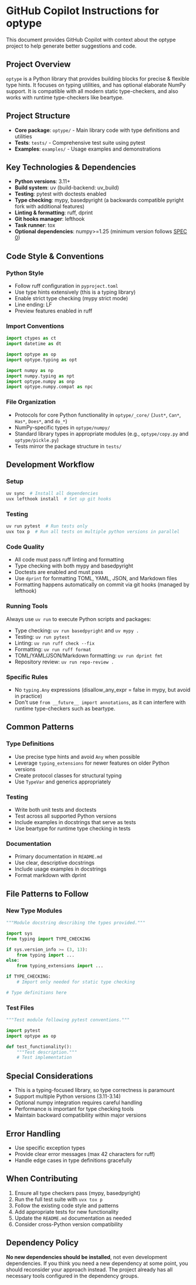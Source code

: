 # GitHub Copilot Instructions for optype

This document provides GitHub Copilot with context about the optype project to help
generate better suggestions and code.

## Project Overview

`optype` is a Python library that provides building blocks for precise & flexible type
hints. It focuses on typing utilities, and has optional elaborate NumPy support.
It is compatible with all modern static type-checkers, and also works with runtime
type-checkers like beartype.

## Project Structure

- **Core package**: `optype/` - Main library code with type definitions and utilities
- **Tests**: `tests/` - Comprehensive test suite using pytest
- **Examples**: `examples/` - Usage examples and demonstrations

## Key Technologies & Dependencies

- **Python versions**: 3.11+
- **Build system**: uv (build-backend: uv_build)
- **Testing**: pytest with doctests enabled
- **Type checking**: mypy, basedpyright (a backwards compatible pyright fork with
  additional features)
- **Linting & formatting**: ruff, dprint
- **Git hooks manager**: lefthook
- **Task runner**: tox
- **Optional dependencies**: numpy>=1.25 (minimum version follows
  [SPEC 0](https://scientific-python.org/specs/spec-0000/))

## Code Style & Conventions

### Python Style

- Follow ruff configuration in `pyproject.toml`
- Use type hints extensively (this is a typing library)
- Enable strict type checking (mypy strict mode)
- Line ending: LF
- Preview features enabled in ruff

### Import Conventions

```python
import ctypes as ct
import datetime as dt

import optype as op
import optype.typing as opt

import numpy as np
import numpy.typing as npt
import optype.numpy as onp
import optype.numpy.compat as npc
```

### File Organization

- Protocols for core Python functionality in `optype/_core/` (`Just*`, `Can*`, `Has*`,
  `Does*`, and `do_*`)
- NumPy-specific types in `optype/numpy/`
- Standard library types in appropriate modules (e.g., `optype/copy.py` and
  `optype/pickle.py`)
- Tests mirror the package structure in `tests/`

## Development Workflow

### Setup

```bash
uv sync  # Install all dependencies
uvx lefthook install  # Set up git hooks
```

### Testing

```bash
uv run pytest  # Run tests only
uvx tox p  # Run all tests on multiple python versions in parallel
```

### Code Quality

- All code must pass ruff linting and formatting
- Type checking with both mypy and basedpyright
- Doctests are enabled and must pass
- Use `dprint` for formatting TOML, YAML, JSON, and Markdown files
- Formatting happens automatically on commit via git hooks (managed by lefthook)

### Running Tools

Always use `uv run` to execute Python scripts and packages:

- Type checking: `uv run basedpyright` and `uv mypy .`
- Testing: `uv run pytest`
- Linting: `uv run ruff check --fix`
- Formatting: `uv run ruff format`
- TOML/YAML/JSON/Markdown formatting: `uv run dprint fmt`
- Repository review: `uv run repo-review .`

### Specific Rules

- No `typing.Any` expressions (disallow_any_expr = false in mypy, but avoid in practice)
- Don't use `from __future__ import annotations`, as it can interfere with runtime
  type-checkers such as beartype.

## Common Patterns

### Type Definitions

- Use precise type hints and avoid `Any` when possible
- Leverage `typing_extensions` for newer features on older Python versions
- Create protocol classes for structural typing
- Use `TypeVar` and generics appropriately

### Testing

- Write both unit tests and doctests
- Test across all supported Python versions
- Include examples in docstrings that serve as tests
- Use beartype for runtime type checking in tests

### Documentation

- Primary documentation in `README.md`
- Use clear, descriptive docstrings
- Include usage examples in docstrings
- Format markdown with dprint

## File Patterns to Follow

### New Type Modules

```python
"""Module docstring describing the types provided."""

import sys
from typing import TYPE_CHECKING

if sys.version_info >= (3, 13):
    from typing import ...
else:
    from typing_extensions import ...

if TYPE_CHECKING:
    # Import only needed for static type checking

# Type definitions here
```

### Test Files

```python
"""Test module following pytest conventions."""

import pytest
import optype as op

def test_functionality():
    """Test description."""
    # Test implementation
```

## Special Considerations

- This is a typing-focused library, so type correctness is paramount
- Support multiple Python versions (3.11-3.14)
- Optional numpy integration requires careful handling
- Performance is important for type checking tools
- Maintain backward compatibility within major versions

## Error Handling

- Use specific exception types
- Provide clear error messages (max 42 characters for ruff)
- Handle edge cases in type definitions gracefully

## When Contributing

1. Ensure all type checkers pass (mypy, basedpyright)
2. Run the full test suite with `uvx tox p`
3. Follow the existing code style and patterns
4. Add appropriate tests for new functionality
5. Update the `README.md` documentation as needed
6. Consider cross-Python version compatibility

## Dependency Policy

**No new dependencies should be installed**, not even development dependencies.
If you think you need a new dependency at some point, you should reconsider your
approach instead. The project already has all necessary tools configured in the
dependency groups.
